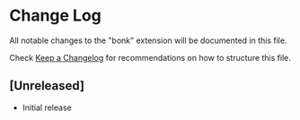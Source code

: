 # Change Log

All notable changes to the "bonk" extension will be documented in this file.

Check [Keep a Changelog](http://keepachangelog.com/) for recommendations on how to structure this file.

## [Unreleased]

- Initial release